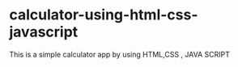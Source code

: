 # calculator-using-html-css-javascript
This is a simple calculator app by using HTML,CSS , JAVA SCRIPT 
